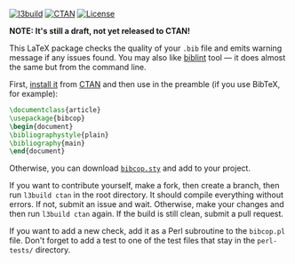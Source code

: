 [![l3build](https://github.com/yegor256/bibcop/actions/workflows/l3build.yml/badge.svg)](https://github.com/yegor256/bibcop/actions/workflows/l3build.yml)
[![CTAN](https://img.shields.io/ctan/v/bibcop)](https://ctan.org/pkg/bibcop)
[![License](https://img.shields.io/badge/license-MIT-green.svg)](https://github.com/yegor256/bibcop/blob/master/LICENSE.txt)

**NOTE: It's still a draft, not yet released to CTAN!**

This LaTeX package checks the quality of your `.bib` file and
emits warning message if any issues found. You may also like
[biblint](https://github.com/Kingsford-Group/biblint) tool —
it does almost the same but from the command line.

First, [install it](https://en.wikibooks.org/wiki/LaTeX/Installing_Extra_Packages)
from [CTAN](https://ctan.org/pkg/bibcop)
and then use in the preamble (if you use BibTeX, for example):

```tex
\documentclass{article}
\usepackage{bibcop}
\begin{document}
\bibliographystyle{plain}
\bibliography{main}
\end{document}
```

Otherwise, you can download [`bibcop.sty`](https://raw.githubusercontent.com/yegor256/bibcop/gh-pages/bibcop/bibcop.sty) and add to your project.

If you want to contribute yourself, make a fork, then create a branch, 
then run `l3build ctan` in the root directory.
It should compile everything without errors. If not, submit an issue and wait.
Otherwise, make your changes and then run `l3build ctan` again. If the build is
still clean, submit a pull request.

If you want to add a new check, add it as a Perl subroutine to the `bibcop.pl` file.
Don't forget to add a test to one of the test files that stay in the `perl-tests/` directory.

